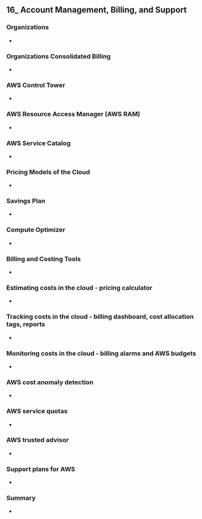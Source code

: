 ## 16_ Account Management, Billing, and Support

### Organizations
- 

### Organizations Consolidated Billing
- 

### AWS Control Tower
- 

### AWS Resource Access Manager (AWS RAM)
- 

### AWS Service Catalog
-

### Pricing Models of the Cloud
- 

### Savings Plan
- 

### Compute Optimizer
- 

### Billing and Costing Tools
- 

### Estimating costs in the cloud - pricing calculator
- 

### Tracking costs in the cloud - billing dashboard, cost allocation tags, reports
- 

### Monitoring costs in the cloud - billing alarms and AWS budgets
- 

### AWS cost anomaly detection
- 

### AWS service quotas
- 

### AWS trusted advisor
- 

### Support plans for AWS
- 

### Summary
- 